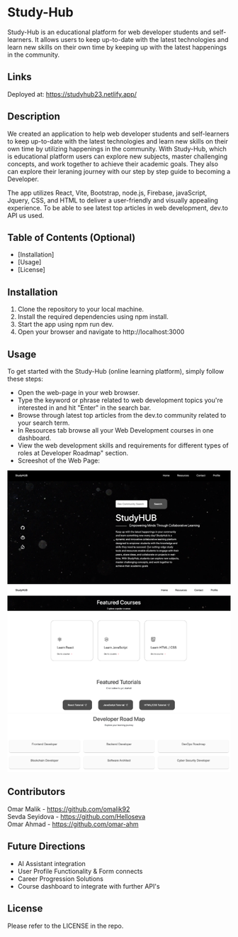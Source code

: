 # Study-Hub
Study-Hub is an educational platform for web developer students and self-learners. It allows users to keep up-to-date with the latest technologies and learn new skills on their own time by keeping up with the latest  happenings in the community.

## Links

Deployed at: https://studyhub23.netlify.app/


## Description 

We created an application to help web developer students and self-learners to keep up-to-date with the latest technologies and learn new skills on their own time by utilizing happenings in the community. With Study-Hub, which is educational platform users can explore new subjects, master challenging concepts, and work together to achieve their academic goals. They also can explore their leraning journey with our step by step guide to becoming a Developer.

The app utilizes React, Vite, Bootstrap, node.js, Firebase, javaScript, Jquery, CSS, and HTML to deliver a user-friendly and visually appealing experience. To be able to see latest top articles in web development, dev.to API us used.


## Table of Contents (Optional)

* [Installation]
* [Usage]
* [License]


## Installation

1. Clone the repository to your local machine.
2. Install the required dependencies using npm install.
3. Start the app using npm run dev.
4. Open your browser and navigate to http://localhost:3000

## Usage 

To get started with the Study-Hub (online learning platform), simply follow these steps:

- Open the web-page in your web browser.
- Type the keyword or phrase related to web development topics you're interested in and hit "Enter" in the search bar.
- Browse through latest top articles from the dev.to community related to your search term.
- In Resources tab browse all your Web Development courses in one dashboard.
- View the web development skills and requirements for different types of roles
at Developer Roadmap" section.
- Screeshot of the Web Page:

![screenshot of page](public/images/Screenshot1.png)
![screenshot of page](public/images/Screenshot2.png)
![screenshot of page](public/images/Screenshot3.png)


## Contributors

Omar Malik - https://github.com/omalik92  
Sevda Seyidova - https://github.com/Helloseva  
Omar Ahmad - https://github.com/omar-ahm

## Future Directions 

- AI Assistant integration
- User Profile Functionality & Form connects
- Career Progression Solutions
- Course dashboard to integrate with further API's

## License

Please refer to the LICENSE in the repo.